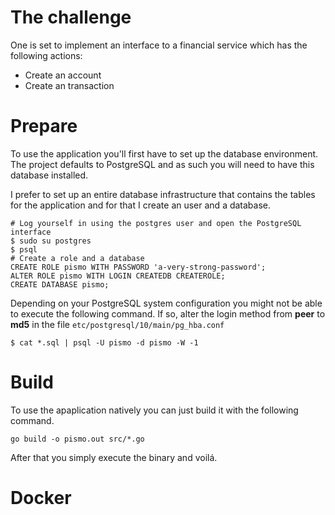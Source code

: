 # The challenge

One is set to implement an interface to a financial service which has the
following actions:

- Create an account
- Create an transaction

# Prepare

To use the application you'll first have to set up the database environment. The
project defaults to PostgreSQL and as such you will need to have this database
installed.

I prefer to set up an entire database infrastructure that contains the tables
for the application and for that I create an user and a database.

```
# Log yourself in using the postgres user and open the PostgreSQL interface
$ sudo su postgres
$ psql
# Create a role and a database
CREATE ROLE pismo WITH PASSWORD 'a-very-strong-password';
ALTER ROLE pismo WITH LOGIN CREATEDB CREATEROLE;
CREATE DATABASE pismo;
```

Depending on your PostgreSQL system configuration you might not be able to
execute the following command. If so, alter the login method from **peer** to
**md5** in the file `etc/postgresql/10/main/pg_hba.conf`

```
$ cat *.sql | psql -U pismo -d pismo -W -1
```

# Build

To use the apaplication natively you can just build it with the following
command.

```
go build -o pismo.out src/*.go
```

After that you simply execute the binary and voilá.


# Docker

